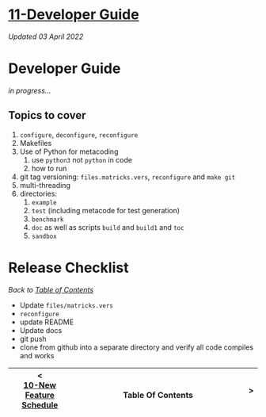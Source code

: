 # [11-Developer Guide](doc/developer-guide.md)

_Updated 03 April 2022_

# Developer Guide

*in progress...*

## Topics to cover

1. ```configure```, ```deconfigure```, ```reconfigure```
3. Makefiles
4. Use of Python for metacoding
   1. use `python3` not `python` in code
   2. how to run
6. git tag versioning: ```files.matricks.vers```, ```reconfigure``` and ```make git```
7. multi-threading
8. directories:
   1. ```example```
   1. ```test``` (including metacode for test generation)
   1. ```benchmark```
   1. ```doc``` as well as scripts ```build``` and ```build1``` and ```toc```
   1. ```sandbox```

# Release Checklist

_Back to [Table of Contents](README.md)_

* Update `files/matricks.vers`
* `reconfigure`
* update README
* Update docs
* git push
* clone from github into a separate directory and verify all code compiles and works

| < <br />[10-New Feature Schedule](doc/feature-schedule.md)  | <br />Table Of Contents<br /> <img width=1000/> | > <br />   |
| ----------- | ----------- | ----------- |
